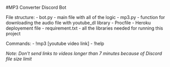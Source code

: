 #MP3 Converter Discord Bot

File structure:
    - bot.py - main file with all of the logic
    - mp3.py - function for downloading the audio file with youtube_dl library
    - Procfile - Heroku deployement file
    - requirement.txt - all the libraries needed for running this project

Commands:
    - !mp3 [youtube video link]
    - !help

*Note: Don't send links to videos longer than 7 minutes because of Discord file size limit* 




